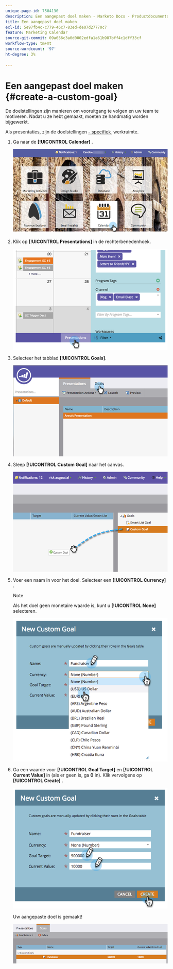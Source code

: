 ```yaml
---
unique-page-id: 7504130
description: Een aangepast doel maken - Marketo Docs - Productdocumentatie
title: Een aangepast doel maken
exl-id: 5e97fb4c-c779-46c7-83ed-de07d27770c7
feature: Marketing Calendar
source-git-commit: 09a656c3a0d0002edfa1a61b987bff4c1dff33cf
workflow-type: tm+mt
source-wordcount: '97'
ht-degree: 3%

---
```


# Een aangepast doel maken {#create-a-custom-goal}

De doelstellingen zijn manieren om vooruitgang te volgen en uw team te motiveren. Nadat u ze hebt gemaakt, moeten ze handmatig worden bijgewerkt.

Als presentaties, zijn de doelstellingen [&#x200B; - specifiek &#x200B;](/help/marketo/product-docs/administration/workspaces-and-person-partitions/understanding-workspaces-and-person-partitions.md) werkruimte.

1. Ga naar de **[!UICONTROL Calendar]** .

   ![](assets/2017-05-10-15-30-47-2.png)

1. Klik op **[!UICONTROL Presentations]** in de rechterbenedenhoek.

   ![](assets/image2015-3-24-12-3a2-3a55.png)

1. Selecteer het tabblad **[!UICONTROL Goals]**. 

   ![](assets/image2015-3-26-12-3a24-3a49.png)

1. Sleep **[!UICONTROL Custom Goal]** naar het canvas.

   ![](assets/image2015-3-24-12-3a32-3a45.png)

1. Voer een naam in voor het doel. Selecteer een **[!UICONTROL Currency]** .

   >[!NOTE]
   >
   >Als het doel geen monetaire waarde is, kunt u **[!UICONTROL None]** selecteren.

   ![](assets/image2015-3-24-12-3a36-3a0.png)

1. Ga een waarde voor **[!UICONTROL Goal Target]** en **[!UICONTROL Current Value]** in (als er geen is, ga **0** in). Klik vervolgens op **[!UICONTROL Create]** .

   ![](assets/image2015-3-24-12-3a39-3a28.png)

   Uw aangepaste doel is gemaakt!

   ![](assets/image2015-3-24-12-3a41-3a43.png)
